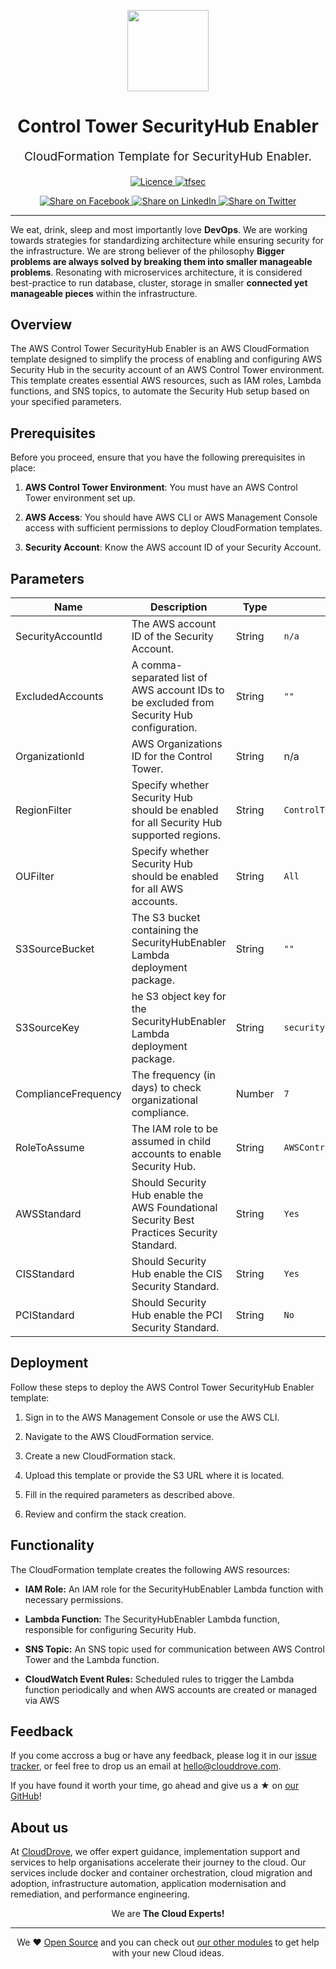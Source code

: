 <p align="center"> <img src="https://avatars.githubusercontent.com/u/145441379?s=200&v=4" width="130" height="130"></p>


<h1 align="center">
    Control Tower SecurityHub Enabler
</h1>

<p align="center" style="font-size: 1.2rem;"> 
    CloudFormation Template for SecurityHub Enabler.
     </p>

<p align="center">

<a href="https://github.com/aws-controltower-examples/aws-control-tower-securityhub-enabler/LICENSE">
  <img src="https://img.shields.io/badge/License-APACHE-blue.svg" alt="Licence">
</a>
<a href="https://github.com/aws-controltower-examples/aws-control-tower-securityhub-enabler/actions/workflows/cf-lint.yml">
  <img src="https://github.com/aws-controltower-examples/aws-control-tower-securityhub-enabler/actions/workflows/cf-lint.yml/badge.svg" alt="tfsec">
</a>


</p>
<p align="center">

<a href='https://facebook.com/sharer/sharer.php?u=https://github.com/aws-controltower-examples/aws-control-tower-securityhub-enabler'>
  <img title="Share on Facebook" src="https://user-images.githubusercontent.com/50652676/62817743-4f64cb80-bb59-11e9-90c7-b057252ded50.png" />
</a>
<a href='https://www.linkedin.com/shareArticle?mini=true&title=AWS+Control+Tower+SecurityHub+Enabler&url=https://github.com/aws-controltower-examples/aws-control-tower-securityhub-enabler'>
  <img title="Share on LinkedIn" src="https://user-images.githubusercontent.com/50652676/62817742-4e339e80-bb59-11e9-87b9-a1f68cae1049.png" />
</a>
<a href='https://twitter.com/intent/tweet/?text=AWS+Control+Tower+SecurityHub+Enabler&url=https://github.com/aws-controltower-examples/aws-control-tower-securityhub-enabler'>
  <img title="Share on Twitter" src="https://user-images.githubusercontent.com/50652676/62817740-4c69db00-bb59-11e9-8a79-3580fbbf6d5c.png" />
</a>

</p>
<hr>


We eat, drink, sleep and most importantly love **DevOps**. We are working towards strategies for standardizing architecture while ensuring security for the infrastructure. We are strong believer of the philosophy <b>Bigger problems are always solved by breaking them into smaller manageable problems</b>. Resonating with microservices architecture, it is considered best-practice to run database, cluster, storage in smaller <b>connected yet manageable pieces</b> within the infrastructure.

## Overview

The AWS Control Tower SecurityHub Enabler is an AWS CloudFormation template designed to simplify the process of enabling and configuring AWS Security Hub in the security account of an AWS Control Tower environment. This template creates essential AWS resources, such as IAM roles, Lambda functions, and SNS topics, to automate the Security Hub setup based on your specified parameters.

## Prerequisites

Before you proceed, ensure that you have the following prerequisites in place:

1. **AWS Control Tower Environment**: You must have an AWS Control Tower environment set up.

2. **AWS Access**: You should have AWS CLI or AWS Management Console access with sufficient permissions to deploy CloudFormation templates.

3. **Security Account**: Know the AWS account ID of your Security Account.

## Parameters

| Name | Description | Type | Default |
|------|-------------|------| ------- |
| SecurityAccountId | The AWS account ID of the Security Account. | String | `n/a` |
| ExcludedAccounts| A comma-separated list of AWS account IDs to be excluded from Security Hub configuration. | String | `""` |
| OrganizationId | AWS Organizations ID for the Control Tower. | String | n/a |
| RegionFilter | Specify whether Security Hub should be enabled for all Security Hub supported regions. | String | `ControlTower` |
| OUFilter | Specify whether Security Hub should be enabled for all AWS accounts.| String |`All` |
| S3SourceBucket | The S3 bucket containing the SecurityHubEnabler Lambda deployment package. | String | `""` |
| S3SourceKey| he S3 object key for the SecurityHubEnabler Lambda deployment package. | String | `securityhub_enabler.zip` |
| ComplianceFrequency | The frequency (in days) to check organizational compliance. | Number | `7` |
| RoleToAssume | The IAM role to be assumed in child accounts to enable Security Hub. | String | `AWSControlTowerExecution` |
| AWSStandard | Should Security Hub enable the AWS Foundational Security Best Practices Security Standard. | String | `Yes` |
| CISStandard | Should Security Hub enable the CIS Security Standard. | String | `Yes` |
| PCIStandard | Should Security Hub enable the PCI Security Standard. | String |`No` |

## Deployment

Follow these steps to deploy the AWS Control Tower SecurityHub Enabler template:

1. Sign in to the AWS Management Console or use the AWS CLI.

2. Navigate to the AWS CloudFormation service.

3. Create a new CloudFormation stack.

4. Upload this template or provide the S3 URL where it is located.

5. Fill in the required parameters as described above.

6. Review and confirm the stack creation.

## Functionality

The CloudFormation template creates the following AWS resources:

- **IAM Role:** An IAM role for the SecurityHubEnabler Lambda function with necessary permissions.

- **Lambda Function:** The SecurityHubEnabler Lambda function, responsible for configuring Security Hub.

- **SNS Topic:** An SNS topic used for communication between AWS Control Tower and the Lambda function.

- **CloudWatch Event Rules:** Scheduled rules to trigger the Lambda function periodically and when AWS accounts are created or managed via AWS

## Feedback 
If you come accross a bug or have any feedback, please log it in our [issue tracker](https://github.com/aws-controltower-examples/aws-control-tower-securityhub-enabler/issues), or feel free to drop us an email at [hello@clouddrove.com](mailto:hello@clouddrove.com).

If you have found it worth your time, go ahead and give us a ★ on [our GitHub](https://github.com/clouddrove/terraform-aws-vpc-peering)!

## About us

At [CloudDrove][website], we offer expert guidance, implementation support and services to help organisations accelerate their journey to the cloud. Our services include docker and container orchestration, cloud migration and adoption, infrastructure automation, application modernisation and remediation, and performance engineering.

<p align="center">We are <b> The Cloud Experts!</b></p>
<hr />
<p align="center">We ❤️  <a href="https://github.com/clouddrove">Open Source</a> and you can check out <a href="https://github.com/clouddrove">our other modules</a> to get help with your new Cloud ideas.</p>

  [website]: https://clouddrove.com
  [github]: https://github.com/clouddrove
  [linkedin]: https://cpco.io/linkedin
  [twitter]: https://twitter.com/clouddrove/
  [email]: https://clouddrove.com/contact-us.html
  [terraform_modules]: https://github.com/clouddrove?utf8=%E2%9C%93&q=terraform-&type=&language=
